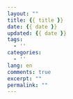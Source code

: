 ```yaml
---
layout: ""
title: {{ title }}
date: {{ date }}
updated: {{ date }}
tags:
  - ''
categories:
  - ''
lang: en
comments: true
excerpt: ""
permalink: ""
---
```

